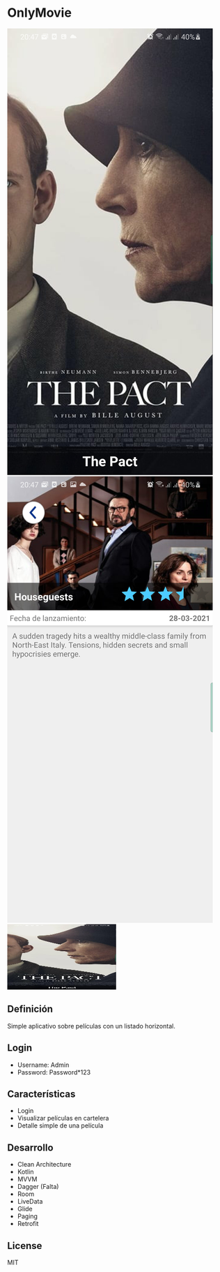 # OnlyMovie
![Home](Images/onlymovie_home.jpg) ![Detail](Images/onlymovie_detail.jpg)
<img src="Images/onlymovie_home.jpg" width="250" height="150">

## Definición
Simple aplicativo sobre películas con un listado horizontal.

## Login
- Username: Admin
- Password: Password*123

## Características
- Login
- Visualizar películas en cartelera
- Detalle simple de una película

## Desarrollo
- Clean Architecture
- Kotlin
- MVVM
- Dagger (Falta)
- Room
- LiveData
- Glide
- Paging
- Retrofit

## License

MIT
 
